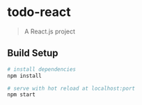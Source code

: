 # todo-react

> A React.js project

## Build Setup

``` bash
# install dependencies
npm install

# serve with hot reload at localhost:port
npm start

```

